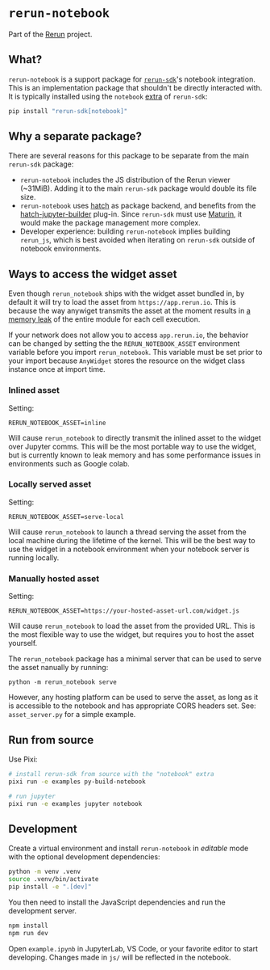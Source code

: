 # `rerun-notebook`

Part of the [Rerun](https://github.com/rerun-io/rerun) project.

## What?

`rerun-notebook` is a support package for [`rerun-sdk`](https://pypi.org/project/rerun-sdk/)'s notebook integration. This is an implementation package that shouldn't be directly interacted with. It is typically installed using the `notebook` [extra](https://packaging.python.org/en/latest/specifications/dependency-specifiers/#extras) of `rerun-sdk`:

```sh
pip install "rerun-sdk[notebook]"
```

## Why a separate package?

There are several reasons for this package to be separate from the main `rerun-sdk` package:

- `rerun-notebook` includes the JS distribution of the Rerun viewer (~31MiB). Adding it to the main `rerun-sdk` package would double its file size.
- `rerun-notebook` uses [hatch](https://hatch.pypa.io/) as package backend, and benefits from the [hatch-jupyter-builder](https://github.com/jupyterlab/hatch-jupyter-builder) plug-in. Since `rerun-sdk` must use [Maturin](https://www.maturin.rs), it would make the package management more complex.
- Developer experience: building `rerun-notebook` implies building `rerun_js`, which is best avoided when iterating on `rerun-sdk` outside of notebook environments.

## Ways to access the widget asset

Even though `rerun_notebook` ships with the widget asset bundled in, by default it will try to load the asset
from `https://app.rerun.io`. This is because the way anywiget transmits the asset at the moment results in
[a memory leak](https://github.com/manzt/anywidget/issues/613) of the entire module for each cell execution.

If your network does not allow you to access `app.rerun.io`, the behavior can be changed by setting the
the `RERUN_NOTEBOOK_ASSET` environment variable before you import `rerun_notebook`. This variable must
be set prior to your import because `AnyWidget` stores the resource on the widget class instance
once at import time.

### Inlined asset
Setting:
```
RERUN_NOTEBOOK_ASSET=inline
```
Will cause `rerun_notebook` to directly transmit the inlined asset to the widget over Jupyter comms.
This will be the most portable way to use the widget, but is currently known to leak memory and
has some performance issues in environments such as Google colab.

### Locally served asset
Setting:
```
RERUN_NOTEBOOK_ASSET=serve-local
```
Will cause `rerun_notebook` to launch a thread serving the asset from the local machine during
the lifetime of the kernel. This will be the best way to use the widget in a notebook environment
when your notebook server is running locally.

### Manually hosted asset
Setting:
```
RERUN_NOTEBOOK_ASSET=https://your-hosted-asset-url.com/widget.js
```
Will cause `rerun_notebook` to load the asset from the provided URL. This is the most flexible way to
use the widget, but requires you to host the asset yourself.

The `rerun_notebook` package has a minimal server that can be used to serve the asset nanually by running:
```
python -m rerun_notebook serve
```

However, any hosting platform can be used to serve the asset, as long as it is accessible to the notebook
and has appropriate CORS headers set. See: `asset_server.py` for a simple example.

## Run from source

Use Pixi:

```sh
# install rerun-sdk from source with the "notebook" extra
pixi run -e examples py-build-notebook

# run jupyter
pixi run -e examples jupyter notebook
```


## Development

Create a virtual environment and install `rerun-notebook` in *editable* mode with the
optional development dependencies:

```sh
python -m venv .venv
source .venv/bin/activate
pip install -e ".[dev]"
```

You then need to install the JavaScript dependencies and run the development server.

```sh
npm install
npm run dev
```

Open `example.ipynb` in JupyterLab, VS Code, or your favorite editor
to start developing. Changes made in `js/` will be reflected
in the notebook.
